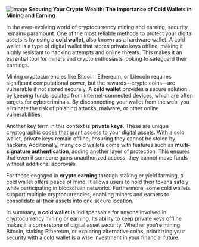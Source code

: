 
![Image](https://github.com/user-attachments/assets/31692037-0104-4703-abd1-696b6a7dd41b)
**Securing Your Crypto Wealth: The Importance of Cold Wallets in Mining and Earning**

In the ever-evolving world of cryptocurrency mining and earning, security remains paramount. One of the most reliable methods to protect your digital assets is by using a **cold wallet**, also known as a hardware wallet. A cold wallet is a type of digital wallet that stores private keys offline, making it highly resistant to hacking attempts and online threats. This makes it an essential tool for miners and crypto enthusiasts looking to safeguard their earnings.

Mining cryptocurrencies like Bitcoin, Ethereum, or Litecoin requires significant computational power, but the rewards—crypto coins—are vulnerable if not stored securely. A **cold wallet** provides a secure solution by keeping funds isolated from internet-connected devices, which are often targets for cybercriminals. By disconnecting your wallet from the web, you eliminate the risk of phishing attacks, malware, or other online vulnerabilities.

Another key term in this context is **private keys**. These are unique cryptographic codes that grant access to your digital assets. With a cold wallet, private keys remain offline, ensuring they cannot be stolen by hackers. Additionally, many cold wallets come with features such as **multi-signature authentication**, adding another layer of protection. This ensures that even if someone gains unauthorized access, they cannot move funds without additional approvals.

For those engaged in **crypto earning** through staking or yield farming, a cold wallet offers peace of mind. It allows users to hold their tokens safely while participating in blockchain networks. Furthermore, some cold wallets support multiple cryptocurrencies, enabling miners and earners to consolidate all their assets into one secure location.

In summary, a **cold wallet** is indispensable for anyone involved in cryptocurrency mining or earning. Its ability to keep private keys offline makes it a cornerstone of digital asset security. Whether you're mining Bitcoin, staking Ethereum, or exploring alternative coins, prioritizing your security with a cold wallet is a wise investment in your financial future.